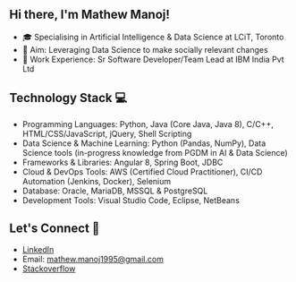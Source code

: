 ## Hi there, I'm Mathew Manoj!
* 🎓 Specialising in Artificial Intelligence & Data Science at LCiT, Toronto
* 🎯 Aim: Leveraging Data Science to make socially relevant changes
* 💼 Work Experience: Sr Software Developer/Team Lead at IBM India Pvt Ltd

## Technology Stack 💻
* Programming Languages: Python, Java (Core Java, Java 8), C/C++, HTML/CSS/JavaScript, jQuery, Shell Scripting
* Data Science & Machine Learning: Python (Pandas, NumPy), Data Science tools (in-progress knowledge from PGDM in AI & Data Science)
* Frameworks & Libraries: Angular 8, Spring Boot, JDBC
* Cloud & DevOps Tools: AWS (Certified Cloud Practitioner), CI/CD Automation (Jenkins, Docker), Selenium
* Database: Oracle, MariaDB, MSSQL & PostgreSQL
* Development Tools: Visual Studio Code, Eclipse, NetBeans

## Let's Connect 🔗
* [LinkedIn](https://www.linkedin.com/in/mathewvmanoj/)
* Email: mathew.manoj1995@gmail.com
* [Stackoverflow](https://stackoverflow.com/users/7971318/mathew-v-manoj)
<!--
**mathewvmanoj/mathewvmanoj** is a ✨ _special_ ✨ repository because its `README.md` (this file) appears on your GitHub profile.

Here are some ideas to get you started:

- 🔭 I’m currently working on ...
- 🌱 I’m currently learning ...
- 👯 I’m looking to collaborate on ...
- 🤔 I’m looking for help with ...
- 💬 Ask me about ...
- 📫 How to reach me: ...
- 😄 Pronouns: ...
- ⚡ Fun fact: ...
-->
